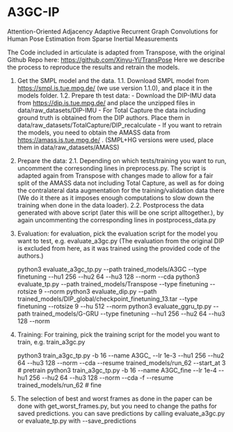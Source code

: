 # A3GC-IP
Attention-Oriented Adjacency Adaptive Recurrent Graph Convolutions for Human Pose Estimation from Sparse Inertial Measurements

The Code included in articulate is adapted from Transpose, with the original Github Repo here: https://github.com/Xinyu-Yi/TransPose
Here we describe the process to reproduce the results and retrain the models.

1. Get the SMPL model and the data.
    1.1. Download SMPL model from https://smpl.is.tue.mpg.de/ (we use version 1.1.0), and place it in the models folder. 
    1.2. Prepare th test data:
        - Download the DIP-IMU data from https://dip.is.tue.mpg.de/ and place the unzipped files in data/raw_datasets/DIP-IMU 
        - For Total Capture the data including ground truth is obtained from the DIP authors. Place them in data/raw_datasets/TotalCapture/DIP_recalculate
        - If you want to retrain the models, you need to obtain the AMASS data from https://amass.is.tue.mpg.de/ . (SMPL+HG versions were used, place them in data/raw_datasets/AMASS)

2. Prepare the data:
    2.1. Depending on which tests/training you want to run, uncomment the corresonding lines in preprocess.py. The script is adapted again from Transpose with changes made to allow for a fair    
         split of the AMASS data not including Total Capture, as well as for doing the contralateral data augmentation for the training/validation data there (We do it there as it imposes enough computations to slow down the training when done in the data loader).
    2.2. Postprocess the data generated with above script (later this will be one script alltogether.), by again uncommenting the corresponding lines in postprocess_data.py

3. Evaluation:
    for evaluation, pick the evaluation script for the model you want to test, e.g. evaluate_a3gc.py 
    (The evaluation from the original DIP is excluded from here, as it was trained using the provided code of the authors.)
    
    python3 evaluate_a3gc_tp.py --path trained_models/A3GC --type finetuning --hu1 256 --hu2 64 --hu3 128 --norm --cda 
    python3 evaluate_tp.py --path trained_models/Transpose --type finetuning --rotsize 9 --norm
    python3 evaluate_dip.py --path trained_models/DIP_global/checkpoint_finetuning_13.tar --type finetuning --rotsize 9 --hu 512 --norm
    python3 evaluate_ggru_tp.py --path trained_models/G-GRU --type finetuning --hu1 256 --hu2 64 --hu3 128 --norm

4. Training:
    For training, pick the training script for the model you want to train, e.g. train_a3gc.py

    python3 train_a3gc_tp.py -b 16 --name A3GC_ --lr 1e-3 --hu1 256 --hu2 64 --hu3 128 --norm --cda --resume trained_models/run_62 --start_at 3 # pretrain
    python3 train_a3gc_tp.py -b 16 --name A3GC_fine --lr 1e-4 --hu1 256 --hu2 64 --hu3 128 --norm --cda -f --resume trained_models/run_62 # fine



5. The selection of best and worst frames as done in the paper can be done with get_worst_frames.py, but you need to change the paths for saved predictions. you can save predictions by calling evaluate_a3gc.py or evaluate_tp.py with --save_predictions 
```


```


```
